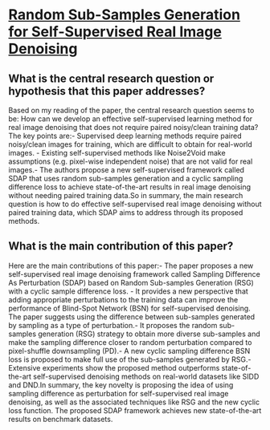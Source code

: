 # [Random Sub-Samples Generation for Self-Supervised Real Image Denoising](https://arxiv.org/abs/2307.16825)

## What is the central research question or hypothesis that this paper addresses?

Based on my reading of the paper, the central research question seems to be: How can we develop an effective self-supervised learning method for real image denoising that does not require paired noisy/clean training data? The key points are:- Supervised deep learning methods require paired noisy/clean images for training, which are difficult to obtain for real-world images. - Existing self-supervised methods like Noise2Void make assumptions (e.g. pixel-wise independent noise) that are not valid for real images.- The authors propose a new self-supervised framework called SDAP that uses random sub-samples generation and a cyclic sampling difference loss to achieve state-of-the-art results in real image denoising without needing paired training data.So in summary, the main research question is how to do effective self-supervised real image denoising without paired training data, which SDAP aims to address through its proposed methods.


## What is the main contribution of this paper?

Here are the main contributions of this paper:- The paper proposes a new self-supervised real image denoising framework called Sampling Difference As Perturbation (SDAP) based on Random Sub-samples Generation (RSG) with a cyclic sample difference loss. - It provides a new perspective that adding appropriate perturbations to the training data can improve the performance of Blind-Spot Network (BSN) for self-supervised denoising. The paper suggests using the difference between sub-samples generated by sampling as a type of perturbation.- It proposes the random sub-samples generation (RSG) strategy to obtain more diverse sub-samples and make the sampling difference closer to random perturbation compared to pixel-shuffle downsampling (PD).- A new cyclic sampling difference BSN loss is proposed to make full use of the sub-samples generated by RSG.- Extensive experiments show the proposed method outperforms state-of-the-art self-supervised denoising methods on real-world datasets like SIDD and DND.In summary, the key novelty is proposing the idea of using sampling difference as perturbation for self-supervised real image denoising, as well as the associated techniques like RSG and the new cyclic loss function. The proposed SDAP framework achieves new state-of-the-art results on benchmark datasets.
